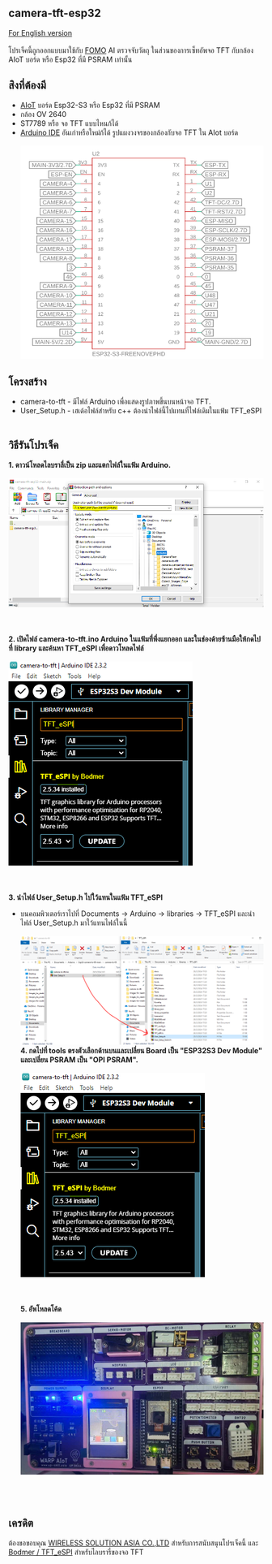 ## camera-tft-esp32
 [For English version](https://github.com/San279/Esp32-camera-to-tft)
 <br/>
 <br/>
 โปรเจ็คนี้ถูกออกแบบมาใช้กับ [FOMO](https://docs.edgeimpulse.com/docs/edge-impulse-studio/learning-blocks/object-detection/fomo-object-detection-for-constrained-devices) AI ตรวจจับวัตถุ ในส่วนของการเซ็ทอัพจอ TFT กับกล้อง AIoT บอร์ด หรือ Esp32 ที่มี PSRAM เท่านั้น
<br/>
## สิงที่ต้องมี
 - [AIoT](https://wirelesssolution.asia/) บอร์ด Esp32-S3 หรือ Esp32 ที่มี PSRAM
 - กล้อง OV 2640
 - ST7789 หรือ จอ TFT แบบไหนก้ได้ <br/>
 - [Arduino IDE](https://www.arduino.cc/en/software) อันเก่าหรือใหม่ก้ได้
   รูปแผงวงจรของกล้องกับจอ TFT ใน AIot บอร์ด <br/> <br/>
  ![alt_text](/images-for-readme/pinout.PNG)
## โครงสร้าง
 - camera-to-tft - มีไฟล์ Arduino เพื่อแสดงรูปภาพขึ้นบนหน้าจอ TFT.
 - User_Setup.h - เฮเด้อไฟล์สำหรับ c++ ต้องนำไฟล์นี้ไปแทนที่ไฟล์เดิมในแฟ้ม TFT_eSPI  <br/> <br/>
## วิธีรันโปรเจ็ค
<strong> 1. ดาวน์โหลดไลบราลี่เป็น zip และแตกไฟล์ในแฟ้ม Arduino. </strong>
<br /><br />
![alt_text](/images-for-readme/download_directory.PNG)
<br /><br /><br /><br />
<strong> 2. เปิดไฟล์ camera-to-tft.ino Arduino ในแฟ้มที่พึ่งแยกออก และในช่องด้ายซ้านมือให้กดไปที่ library และค้นหา TFT_eSPI เพื่อดาวโหลดไฟล์</strong>
<br /><br />
![alt_text](/images-for-readme/library_manager.PNG)
<br /><br /><br /><br />
<strong> 3. นำไฟล์ User_Setup.h ไปใว้แทนในแฟ้ม TFT_eSPI </strong> 
 - บนคอมพิวเตอร์เราไปที่ Documents -> Arduino -> libraries -> TFT_eSPI และนำไฟล์ User_Setup.h มาใว้แทนไฟล์ในนี้
<br/><br/>
![alt_text](/images-for-readme/replace.PNG)
<strong> 4. กดไปที่ tools ตรงตัวเลือกด้านบนและเปลี่ยน Board เป็น "ESP32S3 Dev Module" และเปลี่ยน PSRAM เป็น "OPI PSRAM".  </strong>
<br /><br />
![alt_text](/images-for-readme/library_manager.PNG)
<br /><br /><br /><br />
<strong> 5. อัพโหลดโค้ด </strong> <br/> <br/>
![alt_text](/images-for-readme/AIOT.PNG)
<br /><br /><br /><br />
## เครดิต
ต้องขอขอบคุณ [WIRELESS SOLUTION ASIA CO.,LTD](https://wirelesssolution.asia/) สำหรับการสนับสนุนโปรเจ็คนี้ และ [Bodmer / TFT_eSPI](https://github.com/Bodmer/TFT_eSPI/blob/master/README.md)
สำหรับไลบรารี่ของจอ TFT
